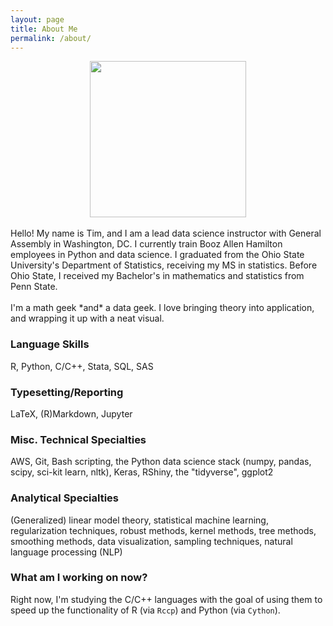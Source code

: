 ```yaml
---
layout: page
title: About Me
permalink: /about/
---
```

<center>
<img src='../images/tim.png' width='250'>
</center>
<br>
Hello!  My name is Tim, and I am a lead data science instructor with General
Assembly in Washington, DC. I currently train Booz Allen Hamilton employees in Python and data science. I graduated from the Ohio State University's Department of Statistics, receiving my MS in statistics. Before Ohio State, I received my Bachelor's in mathematics and statistics from Penn State.
<br><br>
I'm a math geek *and* a data geek. I love bringing theory into application, and
wrapping it up with a neat visual.

### Language Skills
R, Python, C/C++, Stata, SQL, SAS

### Typesetting/Reporting
LaTeX, (R)Markdown, Jupyter

### Misc. Technical Specialties
AWS, Git, Bash scripting, the Python data science stack (numpy, pandas, scipy,
sci-kit learn, nltk), Keras, RShiny, the "tidyverse", ggplot2

### Analytical Specialties
(Generalized) linear model theory, statistical machine learning, regularization
techniques, robust methods, kernel methods, tree methods, smoothing methods,
data visualization, sampling techniques, natural language processing (NLP)

### What am I working on now?
Right now, I'm studying the C/C++ languages with the goal of using them to speed up the functionality of R (via `Rccp`) and Python (via `Cython`).
